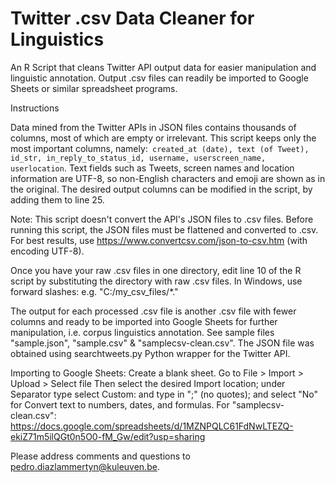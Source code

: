 # Twitter .csv Data Cleaner for Linguistics
An R Script that cleans Twitter API output data for easier manipulation and linguistic annotation. Output .csv files can readily be imported to Google Sheets or similar spreadsheet programs. 

Instructions

Data mined from the Twitter APIs in JSON files contains thousands of columns, most of which are empty or irrelevant. This script keeps only the most important columns, namely:``` created_at (date), text (of Tweet), id_str, in_reply_to_status_id, username, userscreen_name, userlocation```. Text fields such as Tweets, screen names and location information are UTF-8, so non-English characters and emoji are shown as in the original. The desired output columns can be modified in the script, by adding them to line 25.

Note: This script doesn't convert the API's JSON files to .csv files. Before running this script, the JSON files must be flattened and converted to .csv. For best results, use https://www.convertcsv.com/json-to-csv.htm (with encoding UTF-8).

Once you have your raw .csv files in one directory, edit line 10 of the R script by substituting the directory with raw .csv files. In Windows, use forward slashes: e.g. "C:/my_csv_files/*."

The output for each processed .csv file is another .csv file with fewer columns and ready to be imported into Google Sheets for further manipulation, i.e. corpus linguistics annotation. See sample files "sample.json", "sample.csv" & "samplecsv-clean.csv". The JSON file was obtained using searchtweets.py Python wrapper for the Twitter API. 

Importing to Google Sheets:
Create a blank sheet.
Go to File > Import > Upload > Select file
Then select the desired Import location; under Separator type select Custom: and type in ";" (no quotes); and select "No" for Convert text to numbers, dates, and formulas. For "samplecsv-clean.csv": https://docs.google.com/spreadsheets/d/1MZNPQLC61FdNwLTEZQ-ekiZ71m5ilQGt0n5O0-fM_Gw/edit?usp=sharing


Please address comments and questions to pedro.diazlammertyn@kuleuven.be.
